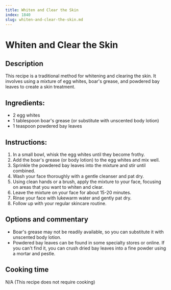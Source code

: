 ```yaml
---
title: Whiten and Clear the Skin
index: 1840
slug: whiten-and-clear-the-skin.md
---
```


# Whiten and Clear the Skin

## Description
This recipe is a traditional method for whitening and clearing the skin. It involves using a mixture of egg whites, boar's grease, and powdered bay leaves to create a skin treatment.

## Ingredients:
- 2 egg whites
- 1 tablespoon boar's grease (or substitute with unscented body lotion)
- 1 teaspoon powdered bay leaves

## Instructions:
1. In a small bowl, whisk the egg whites until they become frothy.
2. Add the boar's grease (or body lotion) to the egg whites and mix well.
3. Sprinkle the powdered bay leaves into the mixture and stir until combined.
4. Wash your face thoroughly with a gentle cleanser and pat dry.
5. Using clean hands or a brush, apply the mixture to your face, focusing on areas that you want to whiten and clear.
6. Leave the mixture on your face for about 15-20 minutes.
7. Rinse your face with lukewarm water and gently pat dry.
8. Follow up with your regular skincare routine.

## Options and commentary
- Boar's grease may not be readily available, so you can substitute it with unscented body lotion.
- Powdered bay leaves can be found in some specialty stores or online. If you can't find it, you can crush dried bay leaves into a fine powder using a mortar and pestle.

## Cooking time
N/A (This recipe does not require cooking)